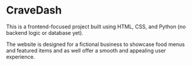 # CraveDash

This is a frontend-focused project built using HTML, CSS, and Python (no backend logic or database yet).

The website is designed for a fictional business to showcase food menus and featured items and as well offer a smooth and appealing user experience.
